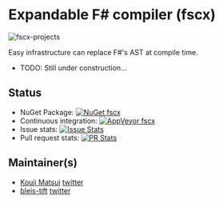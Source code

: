 # Expandable F# compiler (fscx)

![fscx-projects](https://raw.githubusercontent.com/fscx-projects/fscx/master/docs/files/img/fscx_128.png)

Easy infrastructure can replace F#'s AST at compile time.

* TODO: Still under construction...

## Status

* NuGet Package: [![NuGet fscx](https://img.shields.io/nuget/v/fscx.svg?style=flat)](https://www.nuget.org/packages/fscx)
* Continuous integration: [![AppVeyor fscx](https://img.shields.io/appveyor/ci/kekyo/fscx/master.svg)](https://ci.appveyor.com/project/fscx-projects/fscx)
* Issue stats: [![Issue Stats](http://issuestats.com/github/fscx-projects/fscx/badge/issue)](http://issuestats.com/github/fscx-projects/fscx)
* Pull request stats: [![PR Stats](http://issuestats.com/github/fscx-projects/fscx/badge/pr)](http://issuestats.com/github/fscx-projects/fscx)

## Maintainer(s)

- [Kouji Matsui](https://github.com/kekyo) [twitter](https://twitter.com/kekyo2)
- [bleis-tift](https://github.com/bleis-tift) [twitter](https://twitter.com/bleis)
